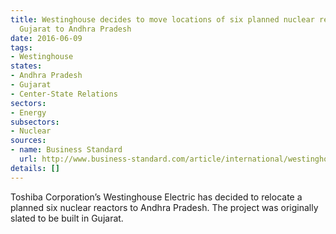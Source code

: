 ```yaml
---
title: Westinghouse decides to move locations of six planned nuclear reactors from
  Gujarat to Andhra Pradesh
date: 2016-06-09
tags:
- Westinghouse
states:
- Andhra Pradesh
- Gujarat
- Center-State Relations
sectors:
- Energy
subsectors:
- Nuclear
sources:
- name: Business Standard
  url: http://www.business-standard.com/article/international/westinghouse-to-relocate-planned-nuclear-plant-to-andhra-pradesh-116053100512_1.html
details: []
---
```


Toshiba Corporation’s Westinghouse Electric has decided to relocate a planned six nuclear reactors to Andhra Pradesh. The project was originally slated to be built in Gujarat.

